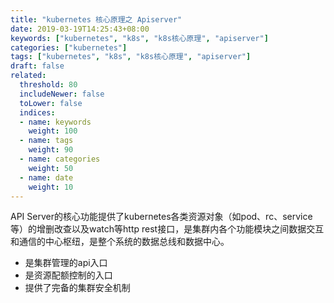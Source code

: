 ```yaml
---
title: "kubernetes 核心原理之 Apiserver"
date: 2019-03-19T14:25:43+08:00
keywords: ["kubernetes", "k8s", "k8s核心原理", "apiserver"]
categories: ["kubernetes"]
tags: ["kubernetes", "k8s", "k8s核心原理", "apiserver"]
draft: false
related:
  threshold: 80
  includeNewer: false
  toLower: false
  indices:
  - name: keywords
    weight: 100
  - name: tags
    weight: 90
  - name: categories
    weight: 50
  - name: date
    weight: 10
---
```



API Server的核心功能提供了kubernetes各类资源对象（如pod、rc、service等）的增删改查以及watch等http rest接口，是集群内各个功能模块之间数据交互和通信的中心枢纽，是整个系统的数据总线和数据中心。

- 是集群管理的api入口
- 是资源配额控制的入口
- 提供了完备的集群安全机制
